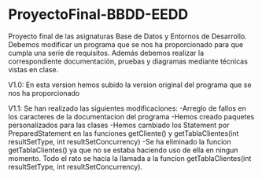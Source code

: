 # ProyectoFinal-BBDD-EEDD
Proyecto final de las asignaturas Base de Datos y Entornos de Desarrollo. Debemos modificar un programa que se nos ha proporcionado para que cumpla una serie de requisitos. Además debemos realizar la correspondiente documentación, pruebas y diagramas mediante técnicas vistas en clase.

V1.0: En esta version hemos subido la version original del programa que se nos ha proporcionado

V1.1: Se han realizado las siguientes modificaciones:
      -Arreglo de fallos en los caracteres de la documentacion del programa
      -Hemos creado paquetes personalizados para las clases
      -Hemos cambiado los Statement por PreparedStatement en las funciones getCliente() y getTablaClientes(int resultSetType, int resultSetConcurrency)
      -Se ha eliminado la funcion getTablaClientes() ya que no se estaba haciendo uso de ella en ningun momento. Todo el rato se hacia la llamada a la funcion
      getTablaClientes(int resultSetType, int resultSetConcurrency).
